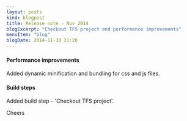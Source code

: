 ```yaml
---
layout: posts
kind: blogpost
title: Release note - Nov 2014
blogExcerpt: "Checkout TFS project and performance improvements"
menuItem: "blog"
blogDate: 2014-11-30 21:20
---
```

#### Performance improvements
Added dynamic minification and bundling for css and js files.

#### Build steps
Added build step - 'Checkout TFS project'.

Cheers